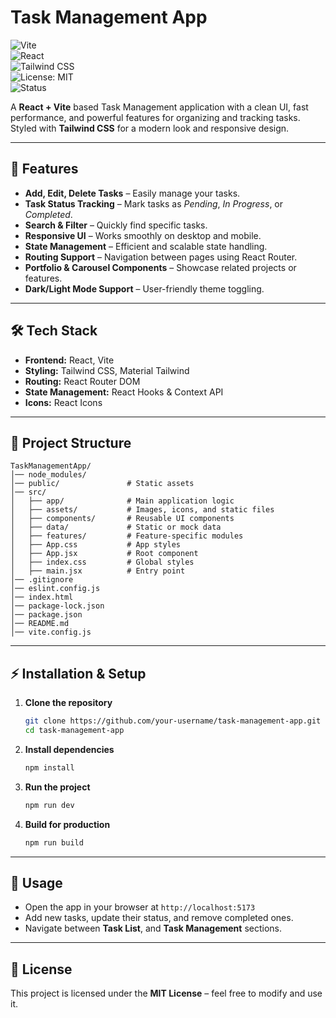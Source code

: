# Task Management App

![Vite](https://img.shields.io/badge/Vite-646CFF?logo=vite&logoColor=white)  
![React](https://img.shields.io/badge/React-61DAFB?logo=react&logoColor=black)  
![Tailwind CSS](https://img.shields.io/badge/Tailwind_CSS-38B2AC?logo=tailwind-css&logoColor=white)  
![License: MIT](https://img.shields.io/badge/License-MIT-yellow.svg)  
![Status](https://img.shields.io/badge/Status-Active-success)  

A **React + Vite** based Task Management application with a clean UI, fast performance, and powerful features for organizing and tracking tasks. Styled with **Tailwind CSS** for a modern look and responsive design.

---

## 🚀 Features

- **Add, Edit, Delete Tasks** – Easily manage your tasks.
- **Task Status Tracking** – Mark tasks as *Pending*, *In Progress*, or *Completed*.
- **Search & Filter** – Quickly find specific tasks.
- **Responsive UI** – Works smoothly on desktop and mobile.
- **State Management** – Efficient and scalable state handling.
- **Routing Support** – Navigation between pages using React Router.
- **Portfolio & Carousel Components** – Showcase related projects or features.
- **Dark/Light Mode Support** – User-friendly theme toggling.

---

## 🛠 Tech Stack

- **Frontend:** React, Vite  
- **Styling:** Tailwind CSS, Material Tailwind  
- **Routing:** React Router DOM  
- **State Management:** React Hooks & Context API  
- **Icons:** React Icons  

---

## 📂 Project Structure

```
TaskManagementApp/
│── node_modules/        
│── public/               # Static assets
│── src/
│   ├── app/              # Main application logic
│   ├── assets/           # Images, icons, and static files
│   ├── components/       # Reusable UI components
│   ├── data/             # Static or mock data
│   ├── features/         # Feature-specific modules
│   ├── App.css           # App styles
│   ├── App.jsx           # Root component
│   ├── index.css         # Global styles
│   ├── main.jsx          # Entry point
│── .gitignore
│── eslint.config.js
│── index.html
│── package-lock.json
│── package.json
│── README.md
│── vite.config.js
```

---

## ⚡ Installation & Setup

1. **Clone the repository**
   ```bash
   git clone https://github.com/your-username/task-management-app.git
   cd task-management-app
   ```

2. **Install dependencies**
   ```bash
   npm install
   ```

3. **Run the project**
   ```bash
   npm run dev
   ```

4. **Build for production**
   ```bash
   npm run build
   ```

---

## 🎯 Usage

- Open the app in your browser at `http://localhost:5173`
- Add new tasks, update their status, and remove completed ones.
- Navigate between **Task List**, and **Task Management** sections.

---


## 📜 License

This project is licensed under the **MIT License** – feel free to modify and use it.
